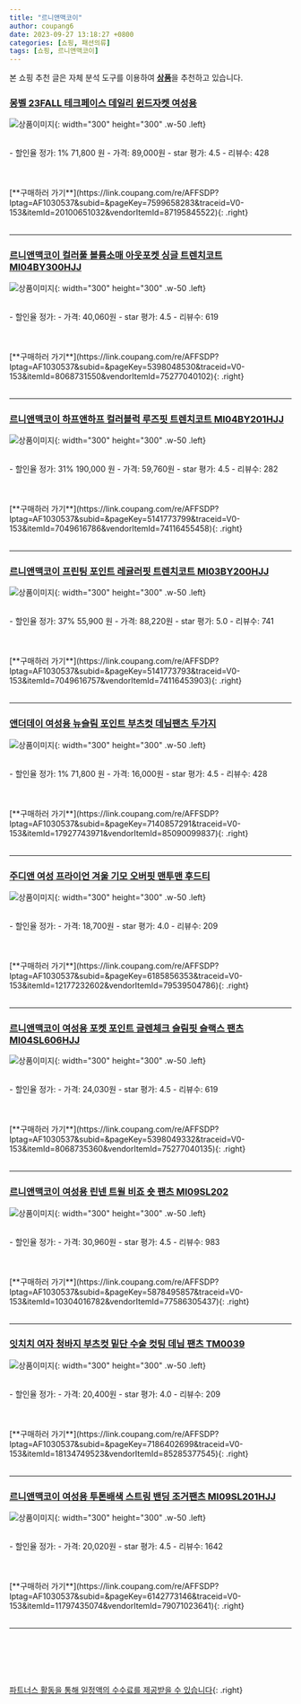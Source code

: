 ```yaml
---
title: "르니앤맥코이"
author: coupang6
date: 2023-09-27 13:18:27 +0800
categories: [쇼핑, 패션의류]
tags: [쇼핑, 르니앤맥코이]
---
```


본 쇼핑 추천 글은 자체 분석 도구를 이용하여 [**상품**](https://link.coupang.com/a/bao1ui)을 추천하고 있습니다.

### [몽벨 23FALL 테크페이스 데일리 윈드자켓 여성용](https://link.coupang.com/re/AFFSDP?lptag=AF1030537&subid=&pageKey=7599658283&traceid=V0-153&itemId=20100651032&vendorItemId=87195845522)

![상품이미지](https://thumbnail7.coupangcdn.com/thumbnails/remote/230x230ex/image/vendor_inventory/9c0a/4657d6ca677929498f64fe021262e8fd3801c924bf69de680cc6618de899.jpg){: width="300" height="300" .w-50 .left}


<br>
- 할인율 정가: 1%  71,800   원
- 가격: 89,000원
- star 평가: 4.5
- 리뷰수: 428
<br>
<br>
<br>
<br>
[**구매하러 가기**](https://link.coupang.com/re/AFFSDP?lptag=AF1030537&subid=&pageKey=7599658283&traceid=V0-153&itemId=20100651032&vendorItemId=87195845522){: .right}
<br>
<br>

---

### [르니앤맥코이 컬러풀 볼륨소매 아웃포켓 싱글 트렌치코트 MI04BY300HJJ](https://link.coupang.com/re/AFFSDP?lptag=AF1030537&subid=&pageKey=5398048530&traceid=V0-153&itemId=8068731550&vendorItemId=75277040102)

![상품이미지](https://thumbnail6.coupangcdn.com/thumbnails/remote/230x230ex/image/retail/images/179775339626335-bb016459-bbfd-4cab-8de7-f35b308f0f81.png){: width="300" height="300" .w-50 .left}


<br>
- 할인율 정가: 
- 가격: 40,060원
- star 평가: 4.5
- 리뷰수: 619
<br>
<br>
<br>
<br>
[**구매하러 가기**](https://link.coupang.com/re/AFFSDP?lptag=AF1030537&subid=&pageKey=5398048530&traceid=V0-153&itemId=8068731550&vendorItemId=75277040102){: .right}
<br>
<br>

---

### [르니앤맥코이 하프앤하프 컬러블럭 루즈핏 트렌치코트 MI04BY201HJJ](https://link.coupang.com/re/AFFSDP?lptag=AF1030537&subid=&pageKey=5141773799&traceid=V0-153&itemId=7049616786&vendorItemId=74116455458)

![상품이미지](https://thumbnail6.coupangcdn.com/thumbnails/remote/230x230ex/image/rs_quotation_api/fphyogcj/39e20c83e1454369a09c7c23362c83fd.jpg){: width="300" height="300" .w-50 .left}


<br>
- 할인율 정가: 31%  190,000   원
- 가격: 59,760원
- star 평가: 4.5
- 리뷰수: 282
<br>
<br>
<br>
<br>
[**구매하러 가기**](https://link.coupang.com/re/AFFSDP?lptag=AF1030537&subid=&pageKey=5141773799&traceid=V0-153&itemId=7049616786&vendorItemId=74116455458){: .right}
<br>
<br>

---

### [르니앤맥코이 프린팅 포인트 레귤러핏 트렌치코트 MI03BY200HJJ](https://link.coupang.com/re/AFFSDP?lptag=AF1030537&subid=&pageKey=5141773793&traceid=V0-153&itemId=7049616757&vendorItemId=74116453903)

![상품이미지](https://thumbnail8.coupangcdn.com/thumbnails/remote/230x230ex/image/rs_quotation_api/qxbfjpx8/27035a7d4f344caabca2e6d9307ed588.jpg){: width="300" height="300" .w-50 .left}


<br>
- 할인율 정가: 37%  55,900   원
- 가격: 88,220원
- star 평가: 5.0
- 리뷰수: 741
<br>
<br>
<br>
<br>
[**구매하러 가기**](https://link.coupang.com/re/AFFSDP?lptag=AF1030537&subid=&pageKey=5141773793&traceid=V0-153&itemId=7049616757&vendorItemId=74116453903){: .right}
<br>
<br>

---

### [앤더데이 여성용 뉴슬림 포인트 부츠컷 데님팬츠 두가지](https://link.coupang.com/re/AFFSDP?lptag=AF1030537&subid=&pageKey=7140857291&traceid=V0-153&itemId=17927743971&vendorItemId=85090099837)

![상품이미지](https://thumbnail8.coupangcdn.com/thumbnails/remote/230x230ex/image/vendor_inventory/5615/7246140a5e4a3ccff811086d6b6c205f0049db85dd3de8e7cfd9b5e4afb6.jpg){: width="300" height="300" .w-50 .left}


<br>
- 할인율 정가: 1%  71,800   원
- 가격: 16,000원
- star 평가: 4.5
- 리뷰수: 428
<br>
<br>
<br>
<br>
[**구매하러 가기**](https://link.coupang.com/re/AFFSDP?lptag=AF1030537&subid=&pageKey=7140857291&traceid=V0-153&itemId=17927743971&vendorItemId=85090099837){: .right}
<br>
<br>

---

### [주디앤 여성 프라이언 겨울 기모 오버핏 맨투맨 후드티](https://link.coupang.com/re/AFFSDP?lptag=AF1030537&subid=&pageKey=6185856353&traceid=V0-153&itemId=12177232602&vendorItemId=79539504786)

![상품이미지](https://thumbnail6.coupangcdn.com/thumbnails/remote/230x230ex/image/vendor_inventory/c04e/f7be823cd029574f24f5d96f82be4b3b495a0f1026be91d9f9d239b15378.jpg){: width="300" height="300" .w-50 .left}


<br>
- 할인율 정가: 
- 가격: 18,700원
- star 평가: 4.0
- 리뷰수: 209
<br>
<br>
<br>
<br>
[**구매하러 가기**](https://link.coupang.com/re/AFFSDP?lptag=AF1030537&subid=&pageKey=6185856353&traceid=V0-153&itemId=12177232602&vendorItemId=79539504786){: .right}
<br>
<br>

---

### [르니앤맥코이 여성용 포켓 포인트 글렌체크 슬림핏 슬랙스 팬츠 MI04SL606HJJ](https://link.coupang.com/re/AFFSDP?lptag=AF1030537&subid=&pageKey=5398049332&traceid=V0-153&itemId=8068735360&vendorItemId=75277040135)

![상품이미지](https://thumbnail10.coupangcdn.com/thumbnails/remote/230x230ex/image/rs_quotation_api/gxgdfz2p/025c952c14dd4b4899662fd8f6d21548.jpg){: width="300" height="300" .w-50 .left}


<br>
- 할인율 정가: 
- 가격: 24,030원
- star 평가: 4.5
- 리뷰수: 619
<br>
<br>
<br>
<br>
[**구매하러 가기**](https://link.coupang.com/re/AFFSDP?lptag=AF1030537&subid=&pageKey=5398049332&traceid=V0-153&itemId=8068735360&vendorItemId=75277040135){: .right}
<br>
<br>

---

### [르니앤맥코이 여성용 린넨 트윌 비죠 숏 팬츠 MI09SL202](https://link.coupang.com/re/AFFSDP?lptag=AF1030537&subid=&pageKey=5878495857&traceid=V0-153&itemId=10304016782&vendorItemId=77586305437)

![상품이미지](https://thumbnail9.coupangcdn.com/thumbnails/remote/230x230ex/image/retail/images/2021/07/20/16/0/dde175d9-a1a0-4c1c-9c24-590119f9564e.jpg){: width="300" height="300" .w-50 .left}


<br>
- 할인율 정가: 
- 가격: 30,960원
- star 평가: 4.5
- 리뷰수: 983
<br>
<br>
<br>
<br>
[**구매하러 가기**](https://link.coupang.com/re/AFFSDP?lptag=AF1030537&subid=&pageKey=5878495857&traceid=V0-153&itemId=10304016782&vendorItemId=77586305437){: .right}
<br>
<br>

---

### [잇치치 여자 청바지 부츠컷 밑단 수술 컷팅 데님 팬츠 TM0039](https://link.coupang.com/re/AFFSDP?lptag=AF1030537&subid=&pageKey=7186402699&traceid=V0-153&itemId=18134749523&vendorItemId=85285377545)

![상품이미지](https://thumbnail6.coupangcdn.com/thumbnails/remote/230x230ex/image/vendor_inventory/82c9/6153874b9b981cabc26ef2c118c58bad0a10fb0c0561a5834ad867e2e4ec.jpg){: width="300" height="300" .w-50 .left}


<br>
- 할인율 정가: 
- 가격: 20,400원
- star 평가: 4.0
- 리뷰수: 209
<br>
<br>
<br>
<br>
[**구매하러 가기**](https://link.coupang.com/re/AFFSDP?lptag=AF1030537&subid=&pageKey=7186402699&traceid=V0-153&itemId=18134749523&vendorItemId=85285377545){: .right}
<br>
<br>

---

### [르니앤맥코이 여성용 투톤배색 스트링 밴딩 조거팬츠 MI09SL201HJJ](https://link.coupang.com/re/AFFSDP?lptag=AF1030537&subid=&pageKey=6142773146&traceid=V0-153&itemId=11797435074&vendorItemId=79071023641)

![상품이미지](https://thumbnail7.coupangcdn.com/thumbnails/remote/230x230ex/image/rs_quotation_api/nk5mkua2/12ff639730274fa7a861c715f20b05e9.jpg){: width="300" height="300" .w-50 .left}


<br>
- 할인율 정가: 
- 가격: 20,020원
- star 평가: 4.5
- 리뷰수: 1642
<br>
<br>
<br>
<br>
[**구매하러 가기**](https://link.coupang.com/re/AFFSDP?lptag=AF1030537&subid=&pageKey=6142773146&traceid=V0-153&itemId=11797435074&vendorItemId=79071023641){: .right}
<br>
<br>

---
<br><br><br><br><br> [파트너스 활동을 통해 일정액의 수수료를 제공받을 수 있습니다](https://link.coupang.com/a/bao1ui){: .right}